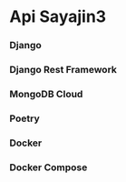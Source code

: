 # Api Sayajin3

### Django
### Django Rest Framework
### MongoDB Cloud
### Poetry
### Docker
### Docker Compose